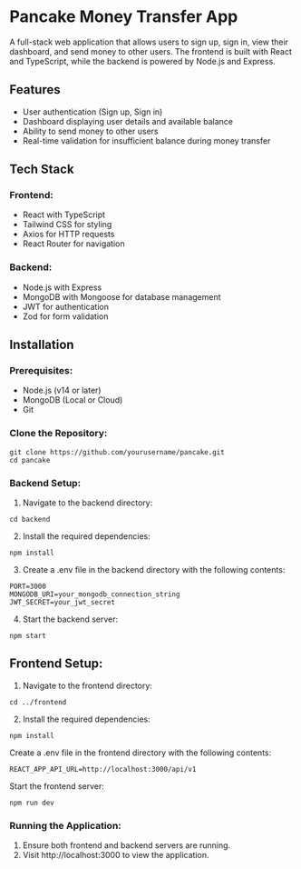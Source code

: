 # Pancake Money Transfer App
A full-stack web application that allows users to sign up, sign in, view their dashboard, and send money to other users. The frontend is built with React and TypeScript, while the backend is powered by Node.js and Express.

## Features
* User authentication (Sign up, Sign in) 
* Dashboard displaying user details and available balance
* Ability to send money to other users
* Real-time validation for insufficient balance during money transfer
## Tech Stack
### Frontend:
* React with TypeScript
* Tailwind CSS for styling
* Axios for HTTP requests
* React Router for navigation
### Backend:
* Node.js with Express
* MongoDB with Mongoose for database management
* JWT for authentication
* Zod for form validation

## Installation
### Prerequisites:
* Node.js (v14 or later)
* MongoDB (Local or Cloud)
* Git
### Clone the Repository:
```
git clone https://github.com/yourusername/pancake.git
cd pancake
```

### Backend Setup:
1. Navigate to the backend directory:
```
cd backend
```
2. Install the required dependencies:
```
npm install
```
3. Create a .env file in the backend directory with the following contents:
```
PORT=3000
MONGODB_URI=your_mongodb_connection_string
JWT_SECRET=your_jwt_secret
```
4. Start the backend server:
```
npm start
```
## Frontend Setup:
1. Navigate to the frontend directory:
```
cd ../frontend
```
2. Install the required dependencies:
```
npm install
```
Create a .env file in the frontend directory with the following contents:
```
REACT_APP_API_URL=http://localhost:3000/api/v1
```
Start the frontend server:
```
npm run dev
```
### Running the Application:
1. Ensure both frontend and backend servers are running.
2. Visit http://localhost:3000 to view the application.
